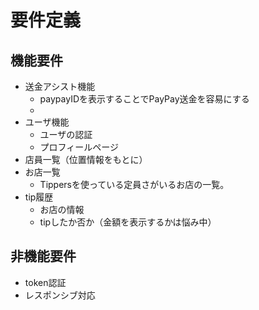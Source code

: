 # 要件定義

## 機能要件
- 送金アシスト機能
    - paypayIDを表示することでPayPay送金を容易にする
    - 
- ユーザ機能
    - ユーザの認証
    - プロフィールページ
- 店員一覧（位置情報をもとに）
- お店一覧
    - Tippersを使っている定員さがいるお店の一覧。
- tip履歴
    - お店の情報
    - tipしたか否か（金額を表示するかは悩み中）


## 非機能要件
- token認証
- レスポンシブ対応